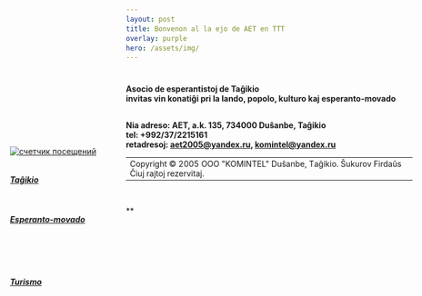 ```yaml
---
layout: post
title: Bonvenon al la ejo de AET en TTT
overlay: purple
hero: /assets/img/
---
```




<div id="Layer1" style="Z-INDEX: 1; LEFT: 225px; WIDTH: 777px; POSITION: absolute; TOP: 180px; HEIGHT: 393px">

> # 
> 
> <div data-align="center">
> 

> 
> </div>
> 
> # 
> 
> <div data-align="center">
> 
> **Asocio de esperantistoj de Taĝikio  
> invitas vin konatiĝi pri la lando, popolo, kulturo kaj
> esperanto-movado**
> 
> </div>
> 
> ## 
> 
> <div data-align="center">
> 
> **Nia adreso: AET, a.k. 135, 734000 Duŝanbe, Taĝikio  
> tel: +992/37/2215161  
> retadresoj: aet2005@yandex.ru, komintel@yandex.ru**
> 
> </div>
> 
> |                                                                                                                                              |
> | -------------------------------------------------------------------------------------------------------------------------------------------- |
> | Copyright © 2005 OOO "KOMINTEL" Duŝanbe, Tаĝikio. Ŝukurov Firdaŭs Ĉiuj rajtoj rezervitaj. [](mailto:espero@freenet.tj,%20komintel@yandex.ru) |
> 

>   

</div>

![](index.files/spacer.gif)

<div id="layer2" style="position: absolute; width: 199px; height: 25px; z-index: 2; left: 24px;
 top: 350px">

***<span lang="ru"> [Taĝikio](tagxikio.htm)</span>***

</div>

<div id="layer2" style="position: absolute; width: 199px; height: 25px; z-index: 2; left: 24px;
 top: 420px">

***<span lang="ru"> [Esperanto-movado](espermov.htm)</span>***

</div>

<div id="layer2" style="position: absolute; width: 199px; height: 25px; z-index: 2; left: 24px;
 top: 530px">

***<span lang="ru"> [Turismo](turismo.htm)</span>***

</div>

<div style=" position: absolute; left: 24px; top: 300px">

[![счетчик посещений](https://www.warlog.ru/counter/?i=21
"счетчик посещений")](https://www.warlog.ru/)

</div>

**


